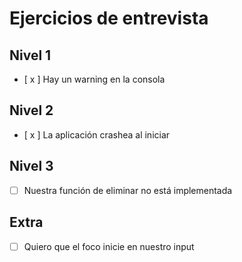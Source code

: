 # Ejercicios de entrevista

## Nivel 1
- [ x ] Hay un warning en la consola

## Nivel 2
- [ x ] La aplicación crashea al iniciar

## Nivel 3
- [ ] Nuestra función de eliminar no está implementada

## Extra
- [ ] Quiero que el foco inicie en nuestro input
